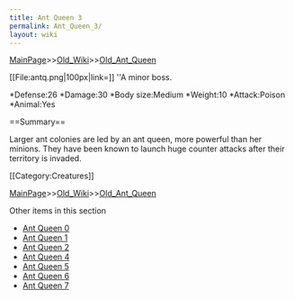 ```yaml
---
title: Ant Queen 3
permalink: Ant_Queen_3/
layout: wiki
---
```


[MainPage](/keeperrl_wiki/ "wikilink")>>[Old_Wiki](/keeperrl_wiki/Old_Wiki "wikilink")>>[Old_Ant_Queen](/keeperrl_wiki/Old_Ant_Queen "wikilink")

[[File:antq.png|100px|link=]]
''A minor boss.

*Defense:26
*Damage:30
*Body size:Medium
*Weight:10
*Attack:Poison
*Animal:Yes

==Summary==

Larger ant colonies are led by an ant queen, more powerful than her minions. They have been known to launch huge counter attacks after their territory is invaded.

[[Category:Creatures]]

[MainPage](/keeperrl_wiki/ "wikilink")>>[Old_Wiki](/keeperrl_wiki/Old_Wiki "wikilink")>>[Old_Ant_Queen](/keeperrl_wiki/Old_Ant_Queen "wikilink")

Other items in this section
-    [Ant Queen 0](/keeperrl_wiki/Ant_Queen_0 "wikilink")
-    [Ant Queen 1](/keeperrl_wiki/Ant_Queen_1 "wikilink")
-    [Ant Queen 2](/keeperrl_wiki/Ant_Queen_2 "wikilink")
-    [Ant Queen 4](/keeperrl_wiki/Ant_Queen_4 "wikilink")
-    [Ant Queen 5](/keeperrl_wiki/Ant_Queen_5 "wikilink")
-    [Ant Queen 6](/keeperrl_wiki/Ant_Queen_6 "wikilink")
-    [Ant Queen 7](/keeperrl_wiki/Ant_Queen_7 "wikilink")
